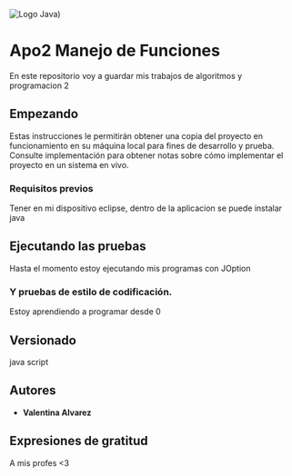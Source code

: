 ![Logo Java](https://seeklogo.com/images/J/java-logo-7833D1D21A-seeklogo.com.png))

# Apo2 Manejo de Funciones 

En este repositorio voy a guardar mis trabajos de algoritmos y programacion 2 

## Empezando

Estas instrucciones le permitirán obtener una copia del proyecto en funcionamiento en su máquina local para fines de desarrollo y prueba. Consulte implementación para obtener notas sobre cómo implementar el proyecto en un sistema en vivo.

### Requisitos previos

Tener en mi dispositivo eclipse, dentro de la aplicacion se puede instalar java

## Ejecutando las pruebas

Hasta el momento estoy ejecutando mis programas con JOption

### Y pruebas de estilo de codificación.

Estoy aprendiendo a programar desde 0

## Versionado

java script

## Autores

* **Valentina Alvarez** 

## Expresiones de gratitud 
A mis profes <3
